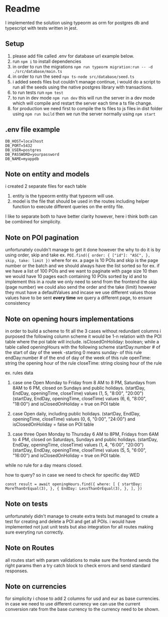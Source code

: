 # Readme

I implemented the solution using typeorm as orm for postgres db and typescript with tests written in jest.

## Setup

1. please add file called .env for database url example below.
1. run `npm i` to install dependencies
1. in order to run the migrations `npm run typeorm migration:run -- -d ./src/database/main.ts`
1. in order to run the seed `npx ts-node src/database/seed.ts` 
1. i added seeds files but couldn't manage continue, i would do a script to run all the seeds using the native postgres library with transactions.
1. to run tests run `npm test`
1. to run in dev mode `npm run dev` this will run the server in a dev mode which will compile and restart the server each time a ts file change.
1. for production we need first to compile the ts files to js files in dist folder using `npm run build` then we run the server normally using `npm start`

## .env file example

``` text
DB_HOST=localhost
DB_PORT=5432
DB_USER=postgres
DB_PASSWORD=yourpassword
DB_NAME=myappdb
```

## Note on entity and models

i created 2 separate files for each table

1. entity is the typeorm entity that typeorm will use.
1. model is the file that should be used in the routes including helper function to execute different queries on the entity file.

I like to separate both to have better clarity however, here i think both can be combined for simplicity.

## Note on POI pagination

unfortunately couldn't manage to get it done however the why to do it is by using order, skip and take ex.
`POI.find({
   order: {
      ["id"]: "ASC",
    },
    skip,
    take: limit
})`
where for ex. a page is 10 POIs and skip is the page number or the batch and we should always have the list sorted so for ex. if we have a list of 100 POIs and we want to paginate with page size 10 then we would have 10 pages each containing 10 POIs sorted by id and to implement this in a route we only need to send from the frontend the skip (page number) we could also send the order and the take (limit) however they must have a defaultValues and incase we use different values those values have to be sent **every time** we query a different page, to ensure consistency

## Note on opening hours implementations

in order to build a scheme to fit all the 3 cases without redundant columns i purposed the following column scheme it would be 1-n relation with the POI table
where the poi table will include.
 isClosedOnHoliday: boolean;
while a table called openingHours with the following scheme
 startDay:number # of the start of day of the week -starting 0 means sunday- of this rule
 endDay:number # of the end of day of the week  of this rule
 openTime: string the opening hour of the rule
 closeTime: string  closing hour of the rule

 ex. rules data

 1. case one Open Monday to Friday from 8 AM to 8 PM, Saturdays from 8AM to 6 PM, closed on Sundays and public holidays.
  (startDay, EndDay, openingTime, closeTime) values (1, 5, "8:00", "20:00")
  (startDay, EndDay, openingTime, closeTime) values (6, 6, "8:00", "18:00")
  and isClosedOnHoliday = true on POI table

 1. case Open daily, including public holidays.
  (startDay, EndDay, openingTime, closeTime) values (0, 6, "0:00", "24:00")
  and isClosedOnHoliday = false on POI table

 1. case three Open Monday to Thursday 6 AM to 8PM, Fridays from 6AM to 4 PM, closed on Saturdays, Sundays and public holidays.
  (startDay, EndDay, openingTime, closeTime) values (1, 4, "6:00", "20:00")
  (startDay, EndDay, openingTime, closeTime) values (5, 5, "6:00", "16:00")
  and isClosedOnHoliday = true on POI table.

 while no rule for a day means closed.

 how to query? so in case we need to check for specific day WED

 `const result = await openingHours.find({
  where: [
    {
      startDay: MoreThanOrEqual(3),
    },
    {
      EndDay: LessThanOrEqual(3),
    },
  ],
})`

## Note on tests

 unfortunately didn't manage to create extra tests but managed to create a test for creating and delete a POI and get all POIs. i would have implemented not just unit tests but also integration for all routes making sure everyting run correctly.

## Note on Routes

  all routes start with param validations to make sure the frontend sends the right params then a try catch block to check errors and send standard responses.

## Note on currencies

 for simplicity i chose to add 2 columns for usd and eur as base currencies. in case we need to use different currency we can use the current conversion rate from the base currency to the currency need to be shown.
